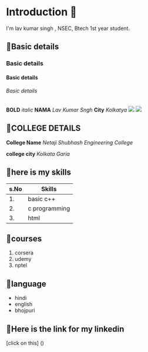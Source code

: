 # Introduction 🚀
I'm lav kumar singh , NSEC, Btech 1st year student.
## 💠Basic details
### Basic details
#### Basic details
###### Basic details 
**BOLD**  *italic*
**NAMA** *Lav Kumar Sngh*
**City** *Kolkatya*
<img src="https://poster.keepcalmandposters.com/default/5887716_keep_calm_and_code_on.jpg"/>
<img src="https://img.icons8.com/bubbles/50/000000/kolkata.png"/>

## 💠COLLEGE DETAILS
**College Name** *Netaji Shubhash Engineering College*

**college city** *Kolkata Garia*
## 💠here is my skills
| s.No | Skills |
|---|---|
|1.| basic c++|
|2.| c programming|
|3.| html|

## 💠courses
1. corsera
2. udemy
3. nptel

## 💠language
- hindi
- english
- bhojpuri

## 💠Here is the link for my linkedin
[click on this] ()



